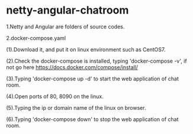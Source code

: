 # netty-angular-chatroom
1.Netty and Angular are folders of source codes.

2.docker-compose.yaml

  (1).Download it, and put it on linux environment such as CentOS7.

  (2).Check the docker-compose is installed, typing 'docker-compose -v', if not go here https://docs.docker.com/compose/install/

  (3).Typing 'docker-compose up -d' to start the web application of chat room.
  
  (4).Open ports of 80, 8090 on the linux.
  
  (5).Typing the ip or domain name of the linux on browser. 

  (6).Typing 'docker-compose down' to stop the web application of chat room.
  
  
